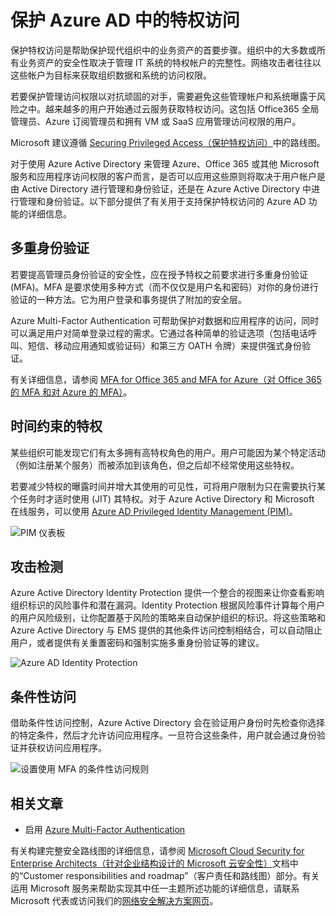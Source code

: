 <properties
	pageTitle="保护 Azure AD 中的特权访问 | Azure"
	description="本主题介绍在 Azure、Azure Active Directory 和 Microsoft 在线服务中保护特许访问的方法。"
	services="active-directory"
	documentationCenter=""
	authors="kgremban"
	manager="femila"
	editor="mwahl"/>

<tags
	ms.service="active-directory"
	ms.workload="identity"
	ms.tgt_pltfrm="na"
	ms.devlang="na"
	ms.topic="article"
	ms.date="07/14/2016"
	wacn.date="08/22/2016"
	ms.author="kgremban"/>


# 保护 Azure AD 中的特权访问

保护特权访问是帮助保护现代组织中的业务资产的首要步骤。组织中的大多数或所有业务资产的安全性取决于管理 IT 系统的特权帐户的完整性。网络攻击者往往以这些帐户为目标来获取组织数据和系统的访问权限。

若要保护管理访问权限以对抗顽固的对手，需要避免这些管理帐户和系统曝露于风险之中。越来越多的用户开始通过云服务获取特权访问。这包括 Office365 全局管理员、Azure 订阅管理员和拥有 VM 或 SaaS 应用管理访问权限的用户。

Microsoft 建议遵循 [Securing Privileged Access（保护特权访问）](https://technet.microsoft.com/library/mt631194.aspx)中的路线图。

对于使用 Azure Active Directory 来管理 Azure、Office 365 或其他 Microsoft 服务和应用程序访问权限的客户而言，是否可以应用这些原则将取决于用户帐户是由 Active Directory 进行管理和身份验证，还是在 Azure Active Directory 中进行管理和身份验证。以下部分提供了有关用于支持保护特权访问的 Azure AD 功能的详细信息。

## 多重身份验证

若要提高管理员身份验证的安全性，应在授予特权之前要求进行多重身份验证 (MFA)。MFA 是要求使用多种方式（而不仅仅是用户名和密码）对你的身份进行验证的一种方法。它为用户登录和事务提供了附加的安全层。

Azure Multi-Factor Authentication 可帮助保护对数据和应用程序的访问，同时可以满足用户对简单登录过程的需求。它通过各种简单的验证选项（包括电话呼叫、短信、移动应用通知或验证码）和第三方 OATH 令牌）来提供强式身份验证。


有关详细信息，请参阅 [MFA for Office 365 and MFA for Azure（对 Office 365 的 MFA 和对 Azure 的 MFA）](https://blogs.technet.microsoft.com/ad/2014/02/11/mfa-for-office-365-and-mfa-for-azure/)。

## 时间约束的特权

某些组织可能发现它们有太多拥有高特权角色的用户。用户可能因为某个特定活动（例如注册某个服务）而被添加到该角色，但之后却不经常使用这些特权。

若要减少特权的曝露时间并增大其使用的可见性，可将用户限制为只在需要执行某个任务时才适时使用 (JIT) 其特权。对于 Azure Active Directory 和 Microsoft 在线服务，可以使用 [Azure AD Privileged Identity Management (PIM)](http://aka.ms/AzurePIM)。


![PIM 仪表板][2]


## 攻击检测

Azure Active Directory Identity Protection 提供一个整合的视图来让你查看影响组织标识的风险事件和潜在漏洞。Identity Protection 根据风险事件计算每个用户的用户风险级别，让你配置基于风险的策略来自动保护组织的标识。将这些策略和 Azure Active Directory 与 EMS 提供的其他条件访问控制相结合，可以自动阻止用户，或者提供有关重置密码和强制实施多重身份验证等的建议。

![Azure AD Identity Protection][3]

## 条件性访问

借助条件性访问控制，Azure Active Directory 会在验证用户身份时先检查你选择的特定条件，然后才允许访问应用程序。一旦符合这些条件，用户就会通过身份验证并获权访问应用程序。


![设置使用 MFA 的条件性访问规则][4]


## 相关文章


- 启用 [Azure Multi-Factor Authentication](/documentation/articles/multi-factor-authentication-get-started-cloud/)



有关构建完整安全路线图的详细信息，请参阅 [Microsoft Cloud Security for Enterprise Architects（针对企业结构设计的 Microsoft 云安全性）](http://aka.ms/securecustomer)文档中的“Customer responsibilities and roadmap”（客户责任和路线图）部分。有关运用 Microsoft 服务来帮助实现其中任一主题所述功能的详细信息，请联系 Microsoft 代表或访问我们的[网络安全解决方案网页](https://www.microsoft.com/microsoftservices/campaigns/cybersecurity-protection.aspx)。

<!--Image references-->

[1]: ./media/active-directory-privileged-identity-management-configure/Search_PIM.png
[2]: ./media/active-directory-privileged-identity-management-configure/PIM_Dash.png
[3]: ./media/active-directory-identityprotection/29.png
[4]: ./media/active-directory-conditional-access/conditionalaccess-saas-apps.png

<!---HONumber=Mooncake_0815_2016-->